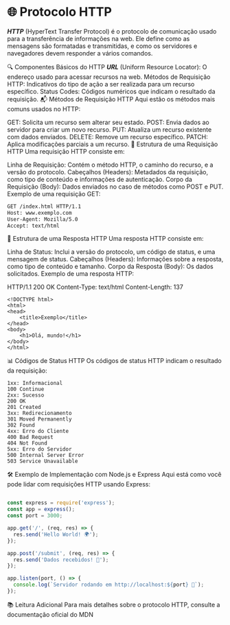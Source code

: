 # 🌐 Protocolo HTTP

***HTTP*** (HyperText Transfer Protocol) é o protocolo de comunicação usado para a transferência de informações na web. Ele define como as mensagens são formatadas e transmitidas, e como os servidores e navegadores devem responder a vários comandos.

🔍 Componentes Básicos do HTTP
***URL*** (Uniform Resource Locator): O endereço usado para acessar recursos na web.
Métodos de Requisição HTTP: Indicativos do tipo de ação a ser realizada para um recurso específico.
Status Codes: Códigos numéricos que indicam o resultado da requisição.
📬 Métodos de Requisição HTTP
Aqui estão os métodos mais comuns usados no HTTP:

GET: Solicita um recurso sem alterar seu estado.
POST: Envia dados ao servidor para criar um novo recurso.
PUT: Atualiza um recurso existente com dados enviados.
DELETE: Remove um recurso específico.
PATCH: Aplica modificações parciais a um recurso.
📡 Estrutura de uma Requisição HTTP
Uma requisição HTTP consiste em:

Linha de Requisição: Contém o método HTTP, o caminho do recurso, e a versão do protocolo.
Cabeçalhos (Headers): Metadados da requisição, como tipo de conteúdo e informações de autenticação.
Corpo da Requisição (Body): Dados enviados no caso de métodos como POST e PUT.
Exemplo de uma requisição GET:

```bash
GET /index.html HTTP/1.1
Host: www.exemplo.com
User-Agent: Mozilla/5.0
Accept: text/html
```

🔄 Estrutura de uma Resposta HTTP
Uma resposta HTTP consiste em:

Linha de Status: Inclui a versão do protocolo, um código de status, e uma mensagem de status.
Cabeçalhos (Headers): Informações sobre a resposta, como tipo de conteúdo e tamanho.
Corpo da Resposta (Body): Os dados solicitados.
Exemplo de uma resposta HTTP:

HTTP/1.1 200 OK
Content-Type: text/html
Content-Length: 137

```http
<!DOCTYPE html>
<html>
<head>
    <title>Exemplo</title>
</head>
<body>
    <h1>Olá, mundo!</h1>
</body>
</html>
```

📊 Códigos de Status HTTP
Os códigos de status HTTP indicam o resultado da requisição:

```http
1xx: Informacional
100 Continue
2xx: Sucesso
200 OK
201 Created
3xx: Redirecionamento
301 Moved Permanently
302 Found
4xx: Erro do Cliente
400 Bad Request
404 Not Found
5xx: Erro do Servidor
500 Internal Server Error
503 Service Unavailable
```

🛠️ Exemplo de Implementação com Node.js e Express
Aqui está como você pode lidar com requisições HTTP usando Express:

```javascript

const express = require('express');
const app = express();
const port = 3000;

app.get('/', (req, res) => {
  res.send('Hello World! 🌍');
});

app.post('/submit', (req, res) => {
  res.send('Dados recebidos! 📩');
});

app.listen(port, () => {
  console.log(`Servidor rodando em http://localhost:${port} 🚀`);
});
```

📚 Leitura Adicional
Para mais detalhes sobre o protocolo HTTP, consulte a documentação oficial do MDN

